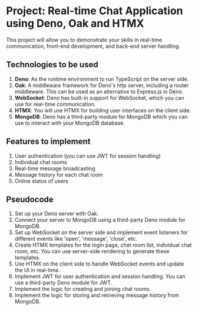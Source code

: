 # Project: Real-time Chat Application using Deno, Oak and HTMX

This project will allow you to demonstrate your skills in real-time communication, front-end development, and back-end server handling.

## Technologies to be used

1. **Deno**: As the runtime environment to run TypeScript on the server side.
2. **Oak**: A middleware framework for Deno's http server, including a router middleware. This can be used as an alternative to Express.js in Deno.
3. **WebSocket**: Deno has built-in support for WebSocket, which you can use for real-time communication.
4. **HTMX**: You will use HTMX for building user interfaces on the client side.
5. **MongoDB**: Deno has a third-party module for MongoDB which you can use to interact with your MongoDB database.

## Features to implement

1. User authentication (you can use JWT for session handling)
2. Individual chat rooms
3. Real-time message broadcasting
4. Message history for each chat room
5. Online status of users

## Pseudocode

1. Set up your Deno server with Oak.
2. Connect your server to MongoDB using a third-party Deno module for MongoDB.
3. Set up WebSocket on the server side and implement event listeners for different events like 'open', 'message', 'close', etc.
4. Create HTMX templates for the login page, chat room list, individual chat room, etc. You can use server-side rendering to generate these templates.
5. Use HTMX on the client side to handle WebSocket events and update the UI in real-time.
6. Implement JWT for user authentication and session handling. You can use a third-party Deno module for JWT.
7. Implement the logic for creating and joining chat rooms.
8. Implement the logic for storing and retrieving message history from MongoDB.
